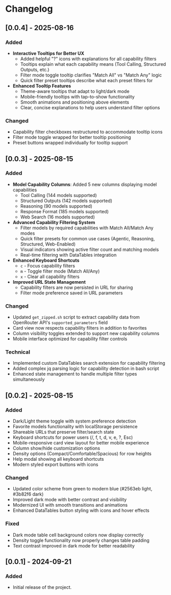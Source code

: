 # Changelog

## [0.0.4] - 2025-08-16
### Added
- **Interactive Tooltips for Better UX**
  - Added helpful "?" icons with explanations for all capability filters
  - Tooltips explain what each capability means (Tool Calling, Structured Outputs, etc.)
  - Filter mode toggle tooltip clarifies "Match All" vs "Match Any" logic
  - Quick filter preset tooltips describe what each preset filters for
- **Enhanced Tooltip Features**
  - Theme-aware tooltips that adapt to light/dark mode
  - Mobile-friendly tooltips with tap-to-show functionality
  - Smooth animations and positioning above elements
  - Clear, concise explanations to help users understand filter options

### Changed
- Capability filter checkboxes restructured to accommodate tooltip icons
- Filter mode toggle wrapped for better tooltip positioning
- Preset buttons wrapped individually for tooltip support

## [0.0.3] - 2025-08-15
### Added
- **Model Capability Columns**: Added 5 new columns displaying model capabilities
  - Tool Calling (144 models supported)
  - Structured Outputs (142 models supported)
  - Reasoning (90 models supported)
  - Response Format (185 models supported)
  - Web Search (16 models supported)
- **Advanced Capability Filtering System**
  - Filter models by required capabilities with Match All/Match Any modes
  - Quick filter presets for common use cases (Agentic, Reasoning, Structured, Web-Enabled)
  - Visual indicators showing active filter count and matching models
  - Real-time filtering with DataTables integration
- **Enhanced Keyboard Shortcuts**
  - `c` - Focus capability filters
  - `m` - Toggle filter mode (Match All/Any)
  - `x` - Clear all capability filters
- **Improved URL State Management**
  - Capability filters are now persisted in URL for sharing
  - Filter mode preference saved in URL parameters

### Changed
- Updated `get_zipped.sh` script to extract capability data from OpenRouter API's `supported_parameters` field
- Card view now respects capability filters in addition to favorites
- Column visibility toggles extended to support new capability columns
- Mobile interface optimized for capability filter controls

### Technical
- Implemented custom DataTables search extension for capability filtering
- Added complex jq parsing logic for capability detection in bash script
- Enhanced state management to handle multiple filter types simultaneously

## [0.0.2] - 2025-08-15
### Added
- Dark/Light theme toggle with system preference detection
- Favorite models functionality with localStorage persistence
- Shareable URLs that preserve filter/search state
- Keyboard shortcuts for power users (/, f, t, d, v, e, ?, Esc)
- Mobile-responsive card view layout for better mobile experience
- Column show/hide customization options
- Density options (Compact/Comfortable/Spacious) for row heights
- Help modal showing all keyboard shortcuts
- Modern styled export buttons with icons

### Changed
- Updated color scheme from green to modern blue (#2563eb light, #3b82f6 dark)
- Improved dark mode with better contrast and visibility
- Modernized UI with smooth transitions and animations
- Enhanced DataTables button styling with icons and hover effects

### Fixed
- Dark mode table cell background colors now display correctly
- Density toggle functionality now properly changes table padding
- Text contrast improved in dark mode for better readability

## [0.0.1] - 2024-09-21
### Added
- Initial release of the project.
